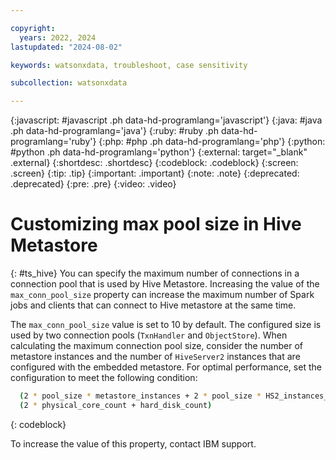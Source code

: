 ```yaml
---

copyright:
  years: 2022, 2024
lastupdated: "2024-08-02"

keywords: watsonxdata, troubleshoot, case sensitivity

subcollection: watsonxdata

---
```


{:javascript: #javascript .ph data-hd-programlang='javascript'}
{:java: #java .ph data-hd-programlang='java'}
{:ruby: #ruby .ph data-hd-programlang='ruby'}
{:php: #php .ph data-hd-programlang='php'}
{:python: #python .ph data-hd-programlang='python'}
{:external: target="_blank" .external}
{:shortdesc: .shortdesc}
{:codeblock: .codeblock}
{:screen: .screen}
{:tip: .tip}
{:important: .important}
{:note: .note}
{:deprecated: .deprecated}
{:pre: .pre}
{:video: .video}

# Customizing max pool size in Hive Metastore
{: #ts_hive}
You can specify the maximum number of connections in a connection pool that is used by Hive Metastore. Increasing the value of the `max_conn_pool_size` property can increase the maximum number of Spark jobs and clients that can connect to Hive metastore at the same time.

The `max_conn_pool_size` value is set to 10 by default. The configured size is used by two connection pools (`TxnHandler` and `ObjectStore`). When calculating the maximum connection pool size, consider the number of metastore instances and the number of `HiveServer2` instances that are configured with the embedded metastore. For optimal performance, set the configuration to meet the following condition:

```bash
  (2 * pool_size * metastore_instances + 2 * pool_size * HS2_instances_with_embedded_metastore) =
  (2 * physical_core_count + hard_disk_count)
```
{: codeblock}

To increase the value of this property, contact IBM support.
